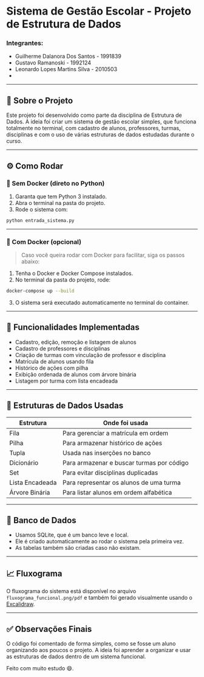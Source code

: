 
# Sistema de Gestão Escolar - Projeto de Estrutura de Dados

### Integrantes:
- Guilherme Dalanora Dos Santos - 1991839
- Gustavo Ramanoski - 1992124
- Leonardo Lopes Martins Silva - 2010503
- 


---

## 📝 Sobre o Projeto

Este projeto foi desenvolvido como parte da disciplina de Estrutura de Dados. A ideia foi criar um sistema de gestão escolar simples, que funciona totalmente no terminal, com cadastro de alunos, professores, turmas, disciplinas e com o uso de várias estruturas de dados estudadas durante o curso.

---

## ⚙️ Como Rodar

### 🔵 Sem Docker (direto no Python)

1. Garanta que tem Python 3 instalado.
2. Abra o terminal na pasta do projeto.
3. Rode o sistema com:
```bash
python entrada_sistema.py
```

---

### 🐳 Com Docker (opcional)

> Caso você queira rodar com Docker para facilitar, siga os passos abaixo:

1. Tenha o Docker e Docker Compose instalados.
2. No terminal da pasta do projeto, rode:

```bash
docker-compose up --build
```

3. O sistema será executado automaticamente no terminal do container.

---

## 📁 Funcionalidades Implementadas

- Cadastro, edição, remoção e listagem de alunos
- Cadastro de professores e disciplinas
- Criação de turmas com vinculação de professor e disciplina
- Matrícula de alunos usando fila
- Histórico de ações com pilha
- Exibição ordenada de alunos com árvore binária
- Listagem por turma com lista encadeada

---

## 🧠 Estruturas de Dados Usadas

| Estrutura           | Onde foi usada                                 |
|---------------------|------------------------------------------------|
| Fila                | Para gerenciar a matrícula em ordem            |
| Pilha               | Para armazenar histórico de ações              |
| Tupla               | Usada nas inserções no banco                   |
| Dicionário          | Para armazenar e buscar turmas por código      |
| Set                 | Para evitar disciplinas duplicadas             |
| Lista Encadeada     | Para representar os alunos de uma turma        |
| Árvore Binária      | Para listar alunos em ordem alfabética         |

---

## 💾 Banco de Dados

- Usamos SQLite, que é um banco leve e local.
- Ele é criado automaticamente ao rodar o sistema pela primeira vez.
- As tabelas também são criadas caso não existam.

---

## 📈 Fluxograma

O fluxograma do sistema está disponível no arquivo `fluxograma_funcional.png/pdf` e também foi gerado visualmente usando o [Excalidraw](https://excalidraw.com).

---

## ✅ Observações Finais

O código foi comentado de forma simples, como se fosse um aluno organizando aos poucos o projeto.
A ideia foi aprender a organizar e usar as estruturas de dados dentro de um sistema funcional.

Feito com muito estudo 😄.
